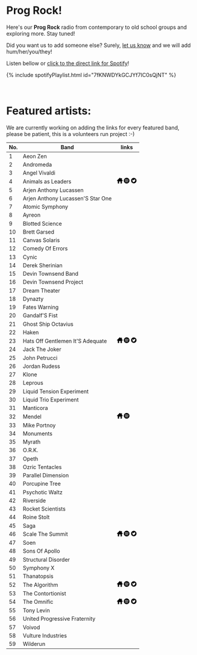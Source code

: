 # Prog Rock!

Here's our **Prog Rock** radio from contemporary to old school groups and exploring more. Stay tuned!

Did you want us to add someone else? Surely, [let us know](https://github.com/RadioNinjaPirata/commentsENG/issues/new) and we will add hum/her/you/they!

Listen bellow or [click to the direct link for Spotify](https://open.spotify.com/playlist/7fKNWDYkGCJYf7IC0sQjNT?si=g4RsTEnfQCOE2idSRVk0bw)!

{% include spotifyPlaylist.html id="7fKNWDYkGCJYf7IC0sQjNT" %}

<br>

# Featured artists:

We are currently working on adding the links for every featured band, please be patient, this is a volunteers run project :-)

No. | Band | links
--- | ---- | -----
1 | Aeon Zen |   
2 | Andromeda |   
3 | Angel Vivaldi |   
4 | Animals as Leaders | <a href="https://www.facebook.com/animalsasleaders" target="_blank"><img src="assets/others_home_button.png" alt="home" height="15" width="15" /></a> <a href="https://open.spotify.com/artist/65C6Unk7nhg2aCnVuAPMo8?si=kNeDXKVbRcak7pr2ASYEPQ" target="_blank"><img src="assets/spotify_button.png" alt="spotify" height="15" width="15" /></a> <a href="https://twitter.com/AnimalAsLeader" target="_blank"><img src="assets/twitter_button.png" alt="twitter" height="15" width="15" /></a>
5 | Arjen Anthony Lucassen |   
6 | Arjen Anthony Lucassen'S Star One |   
7 | Atomic Symphony |   
8 | Ayreon |   
9 | Blotted Science |   
10 | Brett Garsed |   
11 | Canvas Solaris |   
12 | Comedy Of Errors |   
13 | Cynic |   
14 | Derek Sherinian |   
15 | Devin Townsend Band |   
16 | Devin Townsend Project |   
17 | Dream Theater |   
18 | Dynazty |   
19 | Fates Warning |   
20 | Gandalf'S Fist |   
21 | Ghost Ship Octavius |   
22 | Haken |   
23 | Hats Off Gentlemen It'S Adequate | <a href="https://hatsoffgentlemen.com/" target="_blank"><img src="assets/others_home_button.png" alt="home" height="15" width="15" /></a> <a href="https://open.spotify.com/artist/0oomA1zS33GYRNuiuevzAw?si=f1sin-NKRtOygMRXcrF5wA" target="_blank"><img src="assets/spotify_button.png" alt="spotify" height="15" width="15" /></a> <a href="https://twitter.com/itsadequate" target="_blank"><img src="assets/twitter_button.png" alt="twitter" height="15" width="15" /></a>
24 | Jack The Joker |   
25 | John Petrucci |   
26 | Jordan Rudess |   
27 | Klone |   
28 | Leprous |   
29 | Liquid Tension Experiment |   
30 | Liquid Trio Experiment |   
31 | Manticora |   
32 | Mendel | <a href="https://mendelian.bandcamp.com/" target="_blank"><img src="assets/others_home_button.png" alt="home" height="15" width="15" /></a> <a href="https://open.spotify.com/artist/0b6LOcL2yFcKpn5nODTSxm?si=DZ5cnlo9TdeDBTt-tQnp7w" target="_blank"><img src="assets/spotify_button.png" alt="spotify" height="15" width="15" /></a> 
33 | Mike Portnoy |   
34 | Monuments |   
35 | Myrath |   
36 | O.R.K. |   
37 | Opeth |   
38 | Ozric Tentacles |   
39 | Parallel Dimension |   
40 | Porcupine Tree |   
41 | Psychotic Waltz |   
42 | Riverside |   
43 | Rocket Scientists |   
44 | Roine Stolt |   
45 | Saga |   
46 | Scale The Summit | <a href="https://www.scalethesummit.com/" target="_blank"><img src="assets/others_home_button.png" alt="home" height="15" width="15" /></a> <a href="https://open.spotify.com/artist/16Uqo1jjtPiKI4zU1Ficgb?si=BBuRhHx_TSmnZZA2lIai1Q" target="_blank"><img src="assets/spotify_button.png" alt="spotify" height="15" width="15" /></a> <a href="https://twitter.com/scalethesummit" target="_blank"><img src="assets/twitter_button.png" alt="twitter" height="15" width="15" /></a>
47 | Soen |   
48 | Sons Of Apollo |   
49 | Structural Disorder |   
50 | Symphony X |   
51 | Thanatopsis |   
52 | The Algorithm | <a href="http://www.the-algorithm.net/" target="_blank"><img src="assets/others_home_button.png" alt="home" height="15" width="15" /></a> <a href="https://open.spotify.com/artist/14u4KXVp0iXQil79EpxXGc?si=MPAapKW-Qdezkg6hsAsHTg" target="_blank"><img src="assets/spotify_button.png" alt="spotify" height="15" width="15" /></a> <a href="https://twitter.com/The_Algorithm" target="_blank"><img src="assets/twitter_button.png" alt="twitter" height="15" width="15" /></a>
53 | The Contortionist |   
54 | The Omnific | <a href="https://theomnific.bandcamp.com/" target="_blank"><img src="assets/others_home_button.png" alt="home" height="15" width="15" /></a> <a href="https://open.spotify.com/artist/5yn8jrJH5Z5PaGFStNUvgR?si=dVksyjQLQ7-ZZZ2sPhi9fA" target="_blank"><img src="assets/spotify_button.png" alt="spotify" height="15" width="15" /></a> <a href="https://twitter.com/theomnificband" target="_blank"><img src="assets/twitter_button.png" alt="twitter" height="15" width="15" /></a>
55 | Tony Levin |   
56 | United Progressive Fraternity |   
57 | Voivod |   
58 | Vulture Industries |   
59 | Wilderun |   

